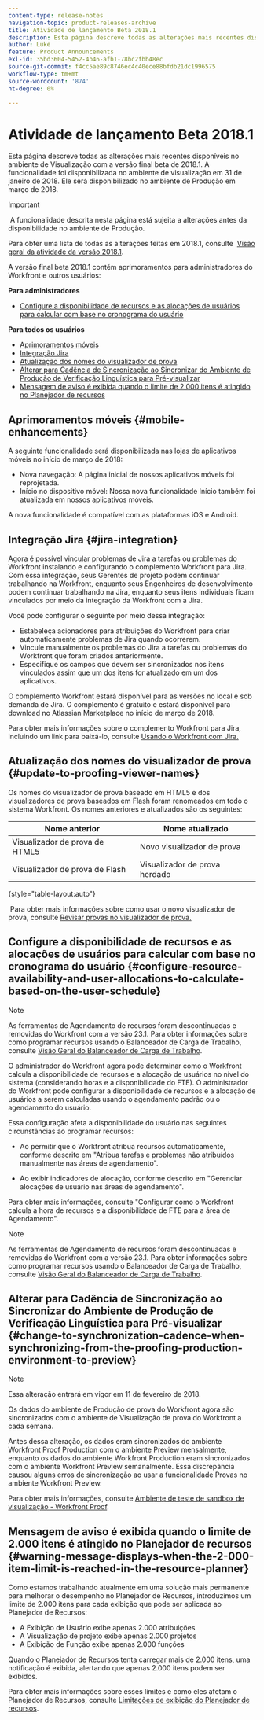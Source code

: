 ```yaml
---
content-type: release-notes
navigation-topic: product-releases-archive
title: Atividade de lançamento Beta 2018.1
description: Esta página descreve todas as alterações mais recentes disponíveis no ambiente de Visualização com a versão final beta de 2018.1. A funcionalidade foi disponibilizada no ambiente de visualização em 31 de janeiro de 2018. Ele será disponibilizado no ambiente de Produção em março de 2018.
author: Luke
feature: Product Announcements
exl-id: 35bd3604-5452-4b46-afb1-78bc2fbb48ec
source-git-commit: f4cc5ae89c8746ec4c40ece88bfdb21dc1996575
workflow-type: tm+mt
source-wordcount: '874'
ht-degree: 0%

---
```


# Atividade de lançamento Beta 2018.1

Esta página descreve todas as alterações mais recentes disponíveis no ambiente de Visualização com a versão final beta de 2018.1. A funcionalidade foi disponibilizada no ambiente de visualização em 31 de janeiro de 2018. Ele será disponibilizado no ambiente de Produção em março de 2018.

>[!IMPORTANT]
>
> A funcionalidade descrita nesta página está sujeita a alterações antes da disponibilidade no ambiente de Produção.

Para obter uma lista de todas as alterações feitas em 2018.1, consulte  [Visão geral da atividade da versão 2018.1](../../../../product-announcements/product-releases/quarterly-release-archive/2018.1-release-activity/2018.1-release-activity-overview.md).

A versão final beta 2018.1 contém aprimoramentos para administradores do Workfront e outros usuários:

**Para administradores**

* [Configure a disponibilidade de recursos e as alocações de usuários para calcular com base no cronograma do usuário](#configure-resource-availability-and-user-allocations-to-calculate-based-on-the-user-schedule)

**Para todos os usuários**

* [Aprimoramentos móveis](#mobile-enhancements)
* [Integração Jira](#jira-integration)
* [Atualização dos nomes do visualizador de prova](#update-to-proofing-viewer-names)
* [Alterar para Cadência de Sincronização ao Sincronizar do Ambiente de Produção de Verificação Linguística para Pré-visualizar](#change-to-synchronization-cadence-when-synchronizing-from-the-proofing-production-environment-to-preview)
* [Mensagem de aviso é exibida quando o limite de 2.000 itens é atingido no Planejador de recursos](#warning-message-displays-when-the-2-000-item-limit-is-reached-in-the-resource-planner)

## Aprimoramentos móveis {#mobile-enhancements}

A seguinte funcionalidade será disponibilizada nas lojas de aplicativos móveis no início de março de 2018:

* Nova navegação: A página inicial de nossos aplicativos móveis foi reprojetada.
* Início no dispositivo móvel: Nossa nova funcionalidade Início também foi atualizada em nossos aplicativos móveis.

A nova funcionalidade é compatível com as plataformas iOS e Android.

## Integração Jira {#jira-integration}

Agora é possível vincular problemas de Jira a tarefas ou problemas do Workfront instalando e configurando o complemento Workfront para Jira. Com essa integração, seus Gerentes de projeto podem continuar trabalhando na Workfront, enquanto seus Engenheiros de desenvolvimento podem continuar trabalhando na Jira, enquanto seus itens individuais ficam vinculados por meio da integração da Workfront com a Jira.

Você pode configurar o seguinte por meio dessa integração:

* Estabeleça acionadores para atribuições do Workfront para criar automaticamente problemas de Jira quando ocorrerem.
* Vincule manualmente os problemas do Jira a tarefas ou problemas do Workfront que foram criados anteriormente.
* Especifique os campos que devem ser sincronizados nos itens vinculados assim que um dos itens for atualizado em um dos aplicativos.

O complemento Workfront estará disponível para as versões no local e sob demanda de Jira. O complemento é gratuito e estará disponível para download no Atlassian Marketplace no início de março de 2018.

Para obter mais informações sobre o complemento Workfront para Jira, incluindo um link para baixá-lo, consulte [Usando o Workfront com Jira.](https://support.workfront.com/hc/en-us/sections/115001130053)

## Atualização dos nomes do visualizador de prova {#update-to-proofing-viewer-names}

Os nomes do visualizador de prova baseado em HTML5 e dos visualizadores de prova baseados em Flash foram renomeados em todo o sistema Workfront. Os nomes anteriores e atualizados são os seguintes: 

| **Nome anterior** | **Nome atualizado** |
|---|---|
| Visualizador de prova de HTML5 | Novo visualizador de prova |
| Visualizador de prova de Flash | Visualizador de prova herdado |

{style=&quot;table-layout:auto&quot;}

 Para obter mais informações sobre como usar o novo visualizador de prova, consulte [Revisar provas no visualizador de prova.](https://support.workfront.com/hc/en-us/sections/115000275214)

## Configure a disponibilidade de recursos e as alocações de usuários para calcular com base no cronograma do usuário {#configure-resource-availability-and-user-allocations-to-calculate-based-on-the-user-schedule}

>[!NOTE]
As ferramentas de Agendamento de recursos foram descontinuadas e removidas do Workfront com a versão 23.1. Para obter informações sobre como programar recursos usando o Balanceador de Carga de Trabalho, consulte [Visão Geral do Balanceador de Carga de Trabalho](../../../../resource-mgmt/workload-balancer/overview-workload-balancer.md).

O administrador do Workfront agora pode determinar como o Workfront calcula a disponibilidade de recursos e a alocação de usuários no nível do sistema (considerando horas e a disponibilidade do FTE). O administrador do Workfront pode configurar a disponibilidade de recursos e a alocação de usuários a serem calculadas usando o agendamento padrão ou o agendamento do usuário.

Essa configuração afeta a disponibilidade do usuário nas seguintes circunstâncias ao programar recursos:

* Ao permitir que o Workfront atribua recursos automaticamente, conforme descrito em &quot;Atribua tarefas e problemas não atribuídos manualmente nas áreas de agendamento&quot;.

* Ao exibir indicadores de alocação, conforme descrito em &quot;Gerenciar alocações de usuário nas áreas de agendamento&quot;.

Para obter mais informações, consulte &quot;Configurar como o Workfront calcula a hora de recursos e a disponibilidade de FTE para a área de Agendamento&quot;.

>[!NOTE]
As ferramentas de Agendamento de recursos foram descontinuadas e removidas do Workfront com a versão 23.1. Para obter informações sobre como programar recursos usando o Balanceador de Carga de Trabalho, consulte [Visão Geral do Balanceador de Carga de Trabalho](../../../../resource-mgmt/workload-balancer/overview-workload-balancer.md).


## Alterar para Cadência de Sincronização ao Sincronizar do Ambiente de Produção de Verificação Linguística para Pré-visualizar {#change-to-synchronization-cadence-when-synchronizing-from-the-proofing-production-environment-to-preview}

>[!NOTE]
Essa alteração entrará em vigor em 11 de fevereiro de 2018.

Os dados do ambiente de Produção de prova do Workfront agora são sincronizados com o ambiente de Visualização de prova do Workfront a cada semana.

Antes dessa alteração, os dados eram sincronizados do ambiente Workfront Proof Production com o ambiente Preview mensalmente, enquanto os dados do ambiente Workfront Production eram sincronizados com o ambiente Workfront Preview semanalmente. Essa discrepância causou alguns erros de sincronização ao usar a funcionalidade Provas no ambiente Workfront Preview. 

Para obter mais informações, consulte [Ambiente de teste de sandbox de visualização - Workfront Proof](../../../../workfront-proof/wp-getstarted/system-information/preview-sandbox.md). 

## Mensagem de aviso é exibida quando o limite de 2.000 itens é atingido no Planejador de recursos {#warning-message-displays-when-the-2-000-item-limit-is-reached-in-the-resource-planner}

Como estamos trabalhando atualmente em uma solução mais permanente para melhorar o desempenho no Planejador de Recursos, introduzimos um limite de 2.000 itens para cada exibição que pode ser aplicada ao Planejador de Recursos:

* A Exibição de Usuário exibe apenas 2.000 atribuições
* A Visualização de projeto exibe apenas 2.000 projetos
* A Exibição de Função exibe apenas 2.000 funções

Quando o Planejador de Recursos tenta carregar mais de 2.000 itens, uma notificação é exibida, alertando que apenas 2.000 itens podem ser exibidos.

Para obter mais informações sobre esses limites e como eles afetam o Planejador de Recursos, consulte [Limitações de exibição do Planejador de recursos](../../../../resource-mgmt/resource-planning/resource-planner-display-limitations.md).

<!--
<p data-mc-conditions="QuicksilverOrClassic.Draft mode">To participate in our beta program for the Resource Planner performance, see <a href="../../../../product-announcements/betas/resource-planner-performance-beta.md" class="MCXref xref">Resource Planner performance beta </a>.</p>
-->
